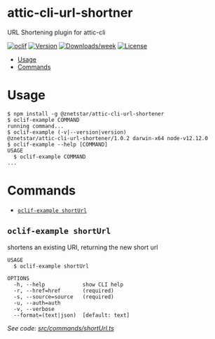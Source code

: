 attic-cli-url-shortner
======================

URL Shortening plugin for attic-cli

[![oclif](https://img.shields.io/badge/cli-oclif-brightgreen.svg)](https://oclif.io)
[![Version](https://img.shields.io/npm/v/attic-cli-url-shortner.svg)](https://npmjs.org/package/attic-cli-url-shortner)
[![Downloads/week](https://img.shields.io/npm/dw/attic-cli-url-shortner.svg)](https://npmjs.org/package/attic-cli-url-shortner)
[![License](https://img.shields.io/npm/l/attic-cli-url-shortner.svg)](https://github.com/znetstar/attic-cli-url-shortner/blob/master/package.json)

<!-- toc -->
* [Usage](#usage)
* [Commands](#commands)
<!-- tocstop -->
# Usage
<!-- usage -->
```sh-session
$ npm install -g @znetstar/attic-cli-url-shortener
$ oclif-example COMMAND
running command...
$ oclif-example (-v|--version|version)
@znetstar/attic-cli-url-shortener/1.0.2 darwin-x64 node-v12.12.0
$ oclif-example --help [COMMAND]
USAGE
  $ oclif-example COMMAND
...
```
<!-- usagestop -->
# Commands
<!-- commands -->
* [`oclif-example shortUrl`](#oclif-example-shorturl)

## `oclif-example shortUrl`

shortens an existing URI, returning the new short url

```
USAGE
  $ oclif-example shortUrl

OPTIONS
  -h, --help            show CLI help
  -r, --href=href       (required)
  -s, --source=source   (required)
  -u, --auth=auth
  -v, --verbose
  --format=(text|json)  [default: text]
```

_See code: [src/commands/shortUrl.ts](https://github.com/znetstar/attic/blob/v1.0.2/src/commands/shortUrl.ts)_
<!-- commandsstop -->
